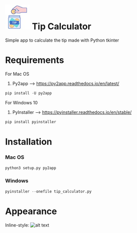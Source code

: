 # ![GitHub Logo](/readme/logo.jpg) Tip Calculator
Simple app to calculate the tip made with Python tkinter

# Requirements
For Mac OS
1. Py2app --> https://py2app.readthedocs.io/en/latest/
```python
pip install -U py2app
```

For Windows 10
1. PyInstaller --> https://pyinstaller.readthedocs.io/en/stable/

```python
pip install pyinstaller
```

# Installation
### Mac OS
```python
python3 setup.py py2app
```
### Windows
```python
pyinstaller --onefile tip_calculator.py
```

# Appearance
Inline-style: 
![alt text](/readme/appearance.gif)
